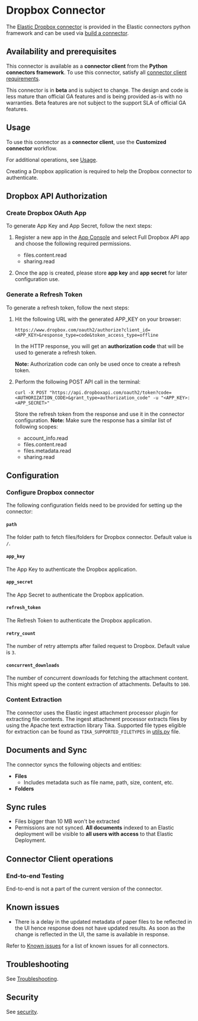 # Dropbox Connector

The [Elastic Dropbox connector](../connectors/sources/dropbox.py) is provided in the Elastic connectors python framework and can be used via [build a connector](https://www.elastic.co/guide/en/enterprise-search/current/build-connector.html).

## Availability and prerequisites

This connector is available as a **connector client** from the **Python connectors framework**. To use this connector, satisfy all [connector client requirements](https://www.elastic.co/guide/en/enterprise-search/master/build-connector.html).

This connector is in **beta** and is subject to change. The design and code is less mature than official GA features and is being provided as-is with no warranties. Beta features are not subject to the support SLA of official GA features.

## Usage

To use this connector as a **connector client**, use the **Customized connector** workflow.

For additional operations, see [Usage](https://www.elastic.co/guide/en/enterprise-search/master/connectors-usage.html).

Creating a Dropbox application is required to help the Dropbox connector to authenticate.

## Dropbox API Authorization

### Create Dropbox OAuth App

To generate App Key and App Secret, follow the next steps:
1. Register a new app in the [App Console](https://www.dropbox.com/developers/apps) and select Full Dropbox API app and choose the following required permissions.
    - files.content.read
    - sharing.read

2. Once the app is created, please store **app key** and **app secret** for later configuration use.

### Generate a Refresh Token

To generate a refresh token, follow the next steps:
1. Hit the following URL with the generated APP_KEY on your browser:
    ```shell
    https://www.dropbox.com/oauth2/authorize?client_id=<APP_KEY>&response_type=code&token_access_type=offline
    ```
    
    In the HTTP response, you will get an **authorization code** that will be used to generate a refresh token.

    **Note:** Authorization code can only be used once to create a refresh token.

2. Perform the following POST API call in the terminal:
    ```shell
    curl -X POST "https://api.dropboxapi.com/oauth2/token?code=<AUTHORIZATION_CODE>&grant_type=authorization_code" -u "<APP_KEY>:<APP_SECRET>"
    ```
    Store the refresh token from the response and use it in the connector configuration.
    **Note:** Make sure the response has a similar list of following scopes:
    - account_info.read
    - files.content.read
    - files.metadata.read
    - sharing.read

## Configuration

### Configure Dropbox connector

The following configuration fields need to be provided for setting up the connector:

#### `path`

The folder path to fetch files/folders for Dropbox connector. Default value is `/`.

#### `app_key`

The App Key to authenticate the Dropbox application.

#### `app_secret`

The App Secret to authenticate the Dropbox application.

#### `refresh_token`

The Refresh Token to authenticate the Dropbox application.

#### `retry_count`

The number of retry attempts after failed request to Dropbox. Default value is `3`.

#### `concurrent_downloads`

The number of concurrent downloads for fetching the attachment content. This might speed up the content extraction of attachments. Defaults to `100`.

### Content Extraction

The connector uses the Elastic ingest attachment processor plugin for extracting file contents. The ingest attachment processor extracts files by using the Apache text extraction library Tika. Supported file types eligible for extraction can be found as `TIKA_SUPPORTED_FILETYPES` in [utils.py](../connectors/utils.py) file.

## Documents and Sync

The connector syncs the following objects and entities:
- **Files**
    - Includes metadata such as file name, path, size, content, etc.
- **Folders**

## Sync rules

- Files bigger than 10 MB won't be extracted
- Permissions are not synced. **All documents** indexed to an Elastic deployment will be visible to **all users with access** to that Elastic Deployment.

## Connector Client operations

### End-to-end Testing

End-to-end is not a part of the current version of the connector.

## Known issues

- There is a delay in the updated metadata of paper files to be reflected in the UI hence response does not have updated results. As soon as the change is reflected in the UI, the same is available in response.

Refer to [Known issues](https://www.elastic.co/guide/en/enterprise-search/master/connectors-known-issues.html) for a list of known issues for all connectors.

## Troubleshooting

See [Troubleshooting](https://www.elastic.co/guide/en/enterprise-search/master/connectors-troubleshooting.html).

## Security

See [security](https://www.elastic.co/guide/en/enterprise-search/master/connectors-security.html).

